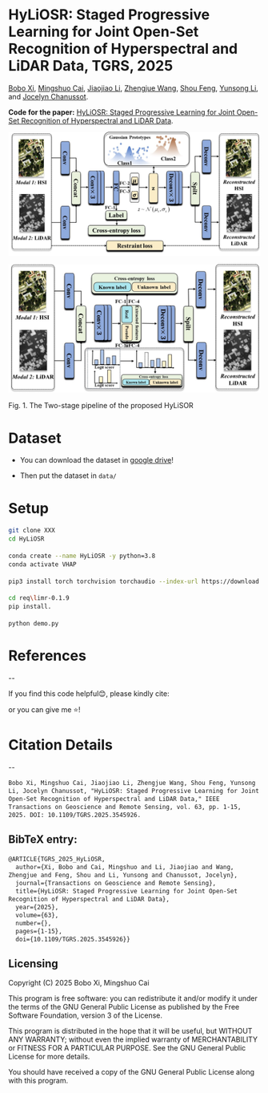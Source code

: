 # HyLiOSR: Staged Progressive Learning for Joint Open-Set Recognition of Hyperspectral and LiDAR Data, TGRS, 2025

[Bobo Xi](https://scholar.google.com/citations?user=O4O-s4AAAAAJ&hl=zh-CN), [Mingshuo Cai](https://cfcys.github.io/), [Jiaojiao Li](https://scholar.google.com/citations?user=Ccu3-acAAAAJ&hl=zh-CN&oi=sra), [Zhengjue Wang](https://scholar.google.com/citations?user=qTQj_I4AAAAJ&hl=zh-CN), [Shou Feng](https://homepage.hrbeu.edu.cn/web/fengshou), [Yunsong Li](https://dblp.uni-trier.de/pid/87/5840.html), and [Jocelyn Chanussot](https://jocelyn-chanussot.net/).

**Code for the paper:** [HyLiOSR: Staged Progressive Learning for Joint Open-Set Recognition of Hyperspectral and LiDAR Data](http://doi.org/10.1109/TGRS.2025.3545926).

![Stage1](pic/stage1.jpg)

![Stage2](pic/stage2.jpg)

Fig. 1. The Two-stage pipeline of the proposed HyLiSOR



# Dataset

* You can download the dataset in [google drive](https://drive.google.com/drive/folders/1g5UPMyqqoKzFZFwyxx-0ji8oaDD5_EfM?usp=drive_link)!

* Then put the dataset in `data/`

# Setup

```bash
git clone XXX
cd HyLiOSR

conda create --name HyLiOSR -y python=3.8
conda activate VHAP

pip3 install torch torchvision torchaudio --index-url https://download.pytorch.org/whl/cu118

cd req\limr-0.1.9
pip install.

python demo.py
```


# References
--

If you find this code helpful😊, please kindly cite:

or you can give me ⭐!

# Citation Details
--
```
Bobo Xi, Mingshuo Cai, Jiaojiao Li, Zhengjue Wang, Shou Feng, Yunsong Li, Jocelyn Chanussot, "HyLiOSR: Staged Progressive Learning for Joint Open-Set Recognition of Hyperspectral and LiDAR Data," IEEE Transactions on Geoscience and Remote Sensing, vol. 63, pp. 1-15, 2025. DOI: 10.1109/TGRS.2025.3545926.
```

BibTeX entry:
--
```
@ARTICLE{TGRS_2025_HyLiOSR,
  author={Xi, Bobo and Cai, Mingshuo and Li, Jiaojiao and Wang, Zhengjue and Feng, Shou and Li, Yunsong and Chanussot, Jocelyn},
  journal={Transactions on Geoscience and Remote Sensing}, 
  title={HyLiOSR: Staged Progressive Learning for Joint Open-Set Recognition of Hyperspectral and LiDAR Data}, 
  year={2025},
  volume={63},
  number={},
  pages={1-15},
  doi={10.1109/TGRS.2025.3545926}}
```

Licensing
--
Copyright (C) 2025 Bobo Xi, Mingshuo Cai 

This program is free software: you can redistribute it and/or modify it under the terms of the GNU General Public License as published by the Free Software Foundation, version 3 of the License.

This program is distributed in the hope that it will be useful, but WITHOUT ANY WARRANTY; without even the implied warranty of MERCHANTABILITY or FITNESS FOR A PARTICULAR PURPOSE. See the GNU General Public License for more details.

You should have received a copy of the GNU General Public License along with this program.

